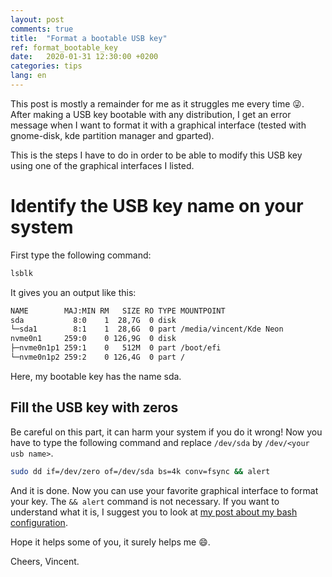 ```yaml
---
layout: post
comments: true
title:  "Format a bootable USB key"
ref: format_bootable_key
date:   2020-01-31 12:30:00 +0200
categories: tips
lang: en
---
```


This post is mostly a remainder for me as it struggles me every time :stuck_out_tongue_winking_eye:.
After making a USB key bootable with any distribution, I get an error message when I want to format it with a graphical interface (tested with gnome-disk, kde partition manager and gparted).

This is the steps I have to do in order to be able to modify this USB key using one of the graphical interfaces I listed.

# Identify the USB key name on your system

First type the following command:

```bash 
lsblk
```

It gives you an output like this:
```bash
NAME        MAJ:MIN RM   SIZE RO TYPE MOUNTPOINT
sda           8:0    1  28,7G  0 disk 
└─sda1        8:1    1  28,6G  0 part /media/vincent/Kde Neon
nvme0n1     259:0    0 126,9G  0 disk 
├─nvme0n1p1 259:1    0   512M  0 part /boot/efi
└─nvme0n1p2 259:2    0 126,4G  0 part /
```

Here, my bootable key has the name sda.

## Fill the USB key with zeros

Be careful on this part, it can harm your system if you do it wrong!
Now you have to type the following command and replace `/dev/sda` by `/dev/<your usb name>`.

```bash
sudo dd if=/dev/zero of=/dev/sda bs=4k conv=fsync && alert
```

And it is done. Now you can use your favorite graphical interface to format your key.
The `&& alert` command is not necessary. If you want to understand what it is, I suggest you to look at [my post about my bash configuration](http://website.vincent-roger.fr/tips/dev/2020/01/29/improve-your-bash-navigation.html).

Hope it helps some of you, it surely helps me :smile:.

Cheers, Vincent.
